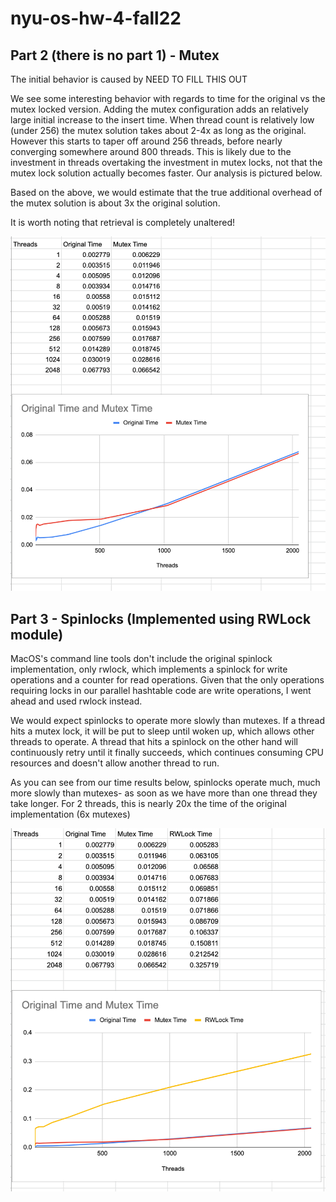 # nyu-os-hw-4-fall22
## Part 2 (there is no part 1) - Mutex

The initial behavior is caused by NEED TO FILL THIS OUT

We see some interesting behavior with regards to time for the original vs the mutex locked version. Adding the mutex configuration adds an relatively large initial increase to the insert time. When thread count is relatively low (under 256) the mutex solution takes about 2-4x as long as the original. However this starts to taper off around 256 threads, before nearly converging somewhere around 800 threads. This is likely due to the investment in threads overtaking the investment in mutex locks, not that the mutex lock solution actually becomes faster. Our analysis is pictured below.

Based on the above, we would estimate that the true additional overhead of the mutex solution is about 3x the original solution.

It is worth noting that retrieval is completely unaltered!

![Time Comparison](./screens/part_2_time_comp.png)

## Part 3 - Spinlocks (Implemented using RWLock module)
MacOS's command line tools don't include the original spinlock implementation, only rwlock, which implements a spinlock for write operations and a counter for read operations. Given that the only operations requiring locks in our parallel hashtable code are write operations, I went ahead and used rwlock instead.

We would expect spinlocks to operate more slowly than mutexes. If a thread hits a mutex lock, it will be put to sleep until woken up, which allows other threads to operate. A thread that hits a spinlock on the other hand will continuously retry until it finally succeeds, which continues consuming CPU resources and doesn't allow another thread to run.

As you can see from our time results below, spinlocks operate much, much more slowly than mutexes- as soon as we have more than one thread they take longer. For 2 threads, this is nearly 20x the time of the original implementation (6x mutexes)

![Time Comparison](./screens/part_3_time_comp.png)
